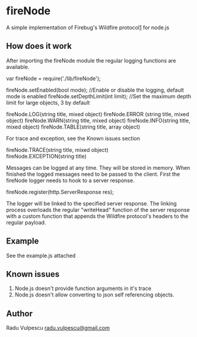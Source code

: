 fireNode
========

A simple implementation of Firebug's Wildfire protocol[1] for node.js

How does it work
----------------

After importing the fireNode module the regular logging functions are available.

  var fireNode = require('./lib/fireNode');
  
  fireNode.setEnabled(bool mode);
  //Enable or disable the logging, default mode is enabled
  fireNode.setDepthLimit(int limit);
  //Set the maximum depth limit for large objects, 3 by default
    
  fireNode.LOG(string title, mixed object)
  fireNode.ERROR (string title, mixed object)
  fireNode.WARN(string title, mixed object) 
  fireNode.INFO(string title, mixed object)
  fireNode.TABLE(string title, array object)

For trace and exception, see the Known issues section
  
  fireNode.TRACE(string title, mixed object)    
  fireNode.EXCEPTION(string title)

Messages can be logged at any time. They will be stored in memory.
When finished the logged messages need to be passed to the client.
First the fireNode logger needs to hook to a server response.
  
  fireNode.register(http.ServerResponse res);
  
The logger will be linked to the specified server response. The linking
process overloads the regular "writeHead" function of the server response
with a custom function that appends the Wildfire protocol's headers to the 
regular payload.


Example
-------

See the example.js attached

Known issues
------------

1. Node.js doesn't provide function arguments in it's trace
2. Node.js doesn't allow converting to json self referencing objects.


## Author

Radu Vulpescu
[radu.vulpescu@gmail.com](mailto:radu.vulpescu@gmail.com)

  [1]: http://www.firephp.org/Wiki/Reference/Protocol